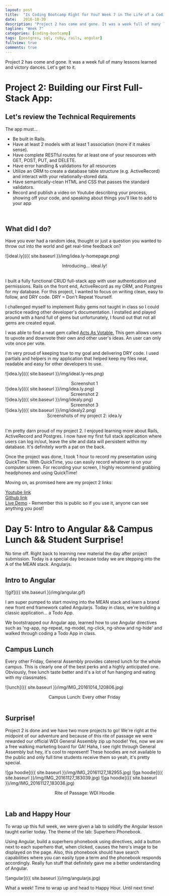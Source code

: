 ```yaml
---
layout: post
title:  "Is Coding Bootcamp Right for You? Week 7 in The Life of a Coding Bootcamper"
date:   2016-10-30
description: "Project 2 has come and gone. It was a week full of many lessons learned and victory dances. Let's get to it."
tagline: "Week 7"
categories: [coding-bootcamp]
tags: [postgres, sql, ruby, rails, angular]
fullview: true
comments: true
---
```


Project 2 has come and gone. It was a week full of many lessons learned and victory dances. Let's get to it.

# Project 2: Building our First Full-Stack App:

## Let's review the Technical Requirements

The app must...

* Be built in Rails.
* Have at least 2 models with at least 1 association (more if it makes sense).
* Have complete RESTful routes for at least one of your resources with GET, POST, PUT, and DELETE.
* Have error handling & validations for all resources
* Utilize an ORM to create a database table structure (e.g. ActiveRecord) and interact with your relationally-stored data.
* Have semantically-clean HTML and CSS that passes the standard validators.
* Record and publish a video on Youtube describing your process, showing off your code, and speaking about things you'll like to add to your app

<br />

## What did I do?
Have you ever had a random idea, thought or just a question you wanted to throw out into the world and get real-time feedback on?

![ideal.ly]({{ site.baseurl }}/img/idea.ly-homepage.png)
<center>Introducing... ideal.ly!</center>

<br />

I built a fully functional CRUD full-stack app with user authentication and permissions. Rails on the front end, ActiveRecord as my ORM, and Postgres for my database. For this project, I wanted to focus on writing clean, easy to follow, and DRY code. DRY = Don't Repeat Yourself.

I challenged myself to implement Ruby gems not taught in class so I could practice reading other developer's documentation. I installed and played around with a hand full of gems but unfortunately, I found out that not all gems are created equal.

I was able to find a neat gem called [Acts As Votable.](https://github.com/ryanto/acts_as_votable) This gem allows users to upvote and downvote their own and other user's ideas. An user can only vote once per vote.

I'm very proud of keeping true to my goal and delivering DRY code. I used partials and helpers in my application that helped keep my files neat, readable and easy for other developers to use.

![idea.ly]({{ site.baseurl }}/img/ideal.ly-res.png)
<center>Screenshot 1 </center>
![idea.ly]({{ site.baseurl }}/img/idea.ly.png)
<center>Screenshot 2</center>
![idea.ly]({{ site.baseurl }}/img/idealy.png)
<center>Screenshot 3</center>
![idea.ly]({{ site.baseurl }}/img/idealy2.png)
<center>Screenshots of my project 2: idea.ly</center>

<br />

I'm pretty darn proud of my project 2. I enjoyed learning more about Rails, ActiveRecord and Postgres. I now have my first full stack application where users can log in/out, leave the site and data will persistent within my database.  It's definitely worth a pat on the back.

Once the project was done, I took 1 hour to record my presentation using QuickTime. With QuickTime, you can easily record whatever is on your computer screen. For recording your screen, I highly recommend grabbing headphones and using QuickTime!

Moving on, as promised here are my project 2 links:

[Youtube link](https://www.youtube.com/watch?v=eYL_NMl8m00&feature=youtu.be) <br />
[Github link](https://github.com/LWatsonlm/idea.ly) <br />
[Live Demo](https://fathomless-bayou-24323.herokuapp.com/) - Remember this is public so if you use it, anyone can see anything you post!

# Day 5: Intro to Angular && Campus Lunch && Student Surprise!

No time off. Right back to learning new material the day after project submission. Today is a special day because today we are stepping into the A of the MEAN stack. Angularjs.

## Intro to Angular

![gif]({{ site.baseurl }}/img/angular.gif)

I am super pumped to start moving into the MEAN stack and learn a brand new front end framework called Angularjs. Today in class, we're building a classic application... a Todo App.

We bootstrapped our Angular app, learned how to use Angular directives such as 'ng-app, ng-repeat, ng-model, ng-click, ng-show and ng-hide' and walked through coding a Todo App in class.

## Campus Lunch

Every other Friday, General Assembly provides catered lunch for the whole campus. This is clearly one of the best perks and a highly anticipated one. Obviously, free lunch taste better and it's a lot of fun hanging and eating with my classmates.


![lunch]({{ site.baseurl }}/img/IMG_20161014_120806.jpg)
<center>Campus Lunch: Every other Friday</center>

<br />

## Surprise!

Project 2 is done and we have two more projects to go! We're right at the midpoint of our adventure and because of this rite of passage we were rewarded our official WDI General Assembly zip up hoodie! Yes, now we are a free walking marketing board for GA! Haha, I see right through General Assembly but hey, it's cool to represent! These hoodies are not available to the public and only full time students receive them so yeah, it's pretty special.

![ga hoodie]({{ site.baseurl }}/img/IMG_20161127_182955.jpg)
![ga hoodie]({{ site.baseurl }}/img/IMG_20161127_183039.jpg)
![ga hoodie]({{ site.baseurl }}/img/IMG_20161127_183036.jpg)
 <center>Rite of Passage: WDI Hoodie</center>

 <br />

## Lab and Happy Hour

To wrap up this full week, we were given a lab to solidify the Angular lesson taught earlier today. The theme of the lab: Superhero Phonebook.

Using Angular, build a superhero phonebook using directives, add a button next to each superhero that, when clicked, causes the hero's image to be displayed on the page. Also, this phonebook should have search capabilities where you can easily type a term and the phonebook responds accordingly. Really fun stuff that definitely gave me a better understanding of Angular.

![angular]({{ site.baseurl }}/img/angularjs.jpg)


What a week! Time to wrap up and head to Happy Hour. Until next time!
